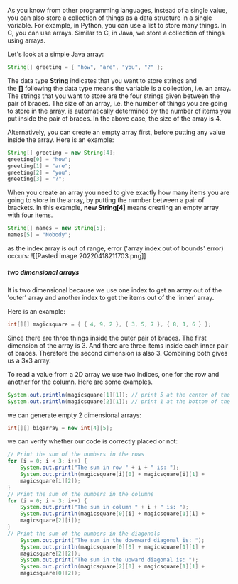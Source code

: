 As you know from other programming languages, instead of a single value, you can also store a collection of things as a data structure in a single variable. For example, in Python, you can use a list to store many things. In C, you can use arrays. Similar to C, in Java, we store a collection of things using arrays.

Let's look at a simple Java array:
```java
String[] greeting = { "how", "are", "you", "?" };
```
The data type **String** indicates that you want to store strings and the **[]** following the data type means the variable is a collection, i.e. an array. The strings that you want to store are the four strings given between the pair of braces. The size of an array, i.e. the number of things you are going to store in the array, is automatically determined by the number of items you put inside the pair of braces. In the above case, the size of the array is 4.

Alternatively, you can create an empty array first, before putting any value inside the array. Here is an example:
```java
String[] greeting = new String[4]; 
greeting[0] = "how"; 
greeting[1] = "are";
greeting[2] = "you";
greeting[3] = "?";
```
When you create an array you need to give exactly how many items you are going to store in the array, by putting the number between a pair of brackets. In this example, **new String[4]** means creating an empty array with four items.
```java
String[] names = new String[5]; 
names[5] = "Nobody";
```
as the index array is out of range, error ('array index out of bounds' error) occurs:
![[Pasted image 20220418211703.png]]

##### two dimensional arrays
It is two dimensional because we use one index to get an array out of the 'outer' array and another index to get the items out of the 'inner' array.

Here is an example:
```java
int[][] magicsquare = { { 4, 9, 2 }, { 3, 5, 7 }, { 8, 1, 6 } };
```
Since there are three things inside the outer pair of braces. The first dimension of the array is 3. And there are three items inside each inner pair of braces. Therefore the second dimension is also 3. Combining both gives us a 3x3 array.

To read a value from a 2D array we use two indices, one for the row and another for the column. Here are some examples.
```java
System.out.println(magicsquare[1][1]); // print 5 at the center of the square
System.out.println(magicsquare[2][1]); // print 1 at the bottom of the square
```
we can generate empty 2 dimensional arrays:
```java
int[][] bigarray = new int[4][5];
```
we can verify whether our code is correctly placed or not:
```java
// Print the sum of the numbers in the rows 
for (i = 0; i < 3; i++) { 
	System.out.print("The sum in row " + i + " is: "); 
	System.out.println(magicsquare[i][0] + magicsquare[i][1] +
	magicsquare[i][2]); 
}
// Print the sum of the numbers in the columns 
for (i = 0; i < 3; i++) { 
	System.out.print("The sum in column " + i + " is: ");
	System.out.println(magicsquare[0][i] + magicsquare[1][i] + 
	magicsquare[2][i]);
}
// Print the sum of the numbers in the diagonals 
	System.out.print("The sum in the downward diagonal is: "); 
	System.out.println(magicsquare[0][0] + magicsquare[1][1] + 
	magicsquare[2][2]); 
	System.out.print("The sum in the upward diagonal is: "); 
	System.out.println(magicsquare[2][0] + magicsquare[1][1] + 
	magicsquare[0][2]);
```